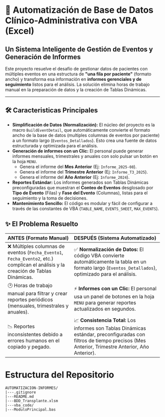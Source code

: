 # 🚀 Automatización de Base de Datos Clínico-Administrativa con VBA (Excel)

## Un Sistema Inteligente de Gestión de Eventos y Generación de Informes

Este proyecto resuelve el desafío de gestionar datos de pacientes con múltiples eventos en una estructura de **"una fila por paciente"** (formato ancho) y transforma esa información en **informes gerenciales y de seguimiento** listos para el análisis. La solución elimina horas de trabajo manual en la preparación de datos y la creación de Tablas Dinámicas. 

---

## 🛠️ Caracteristicas Principales
* **Simplificación de Datos (Normalización):** El núcleo del proyecto es la macro `BuildEventDetail`, que automáticamente convierte el formato ancho de la base de datos (multiples columnas de eventos por paciente) a un formato largo (`Eventos_Detallados`). Esto crea una fuente de datos estructurada y optimizada para el análisis.
* **Generación de informes con un Clic:** El personal puede generar informes mensuales, trimestrales y anuales con solo pulsar un botón en la hoja `MENU`.
    * Genera el informe del **Mes Anterior** (Ej: `Informe_2025-08`).
    * Genera el informe del **Trimestre Anterior** (Ej: `Informe_T3_2025`).
    * Genera el informe del **Año Anterior** (Ej: `Informe_2024`).
* **Reportes Estándar:** Los informes generados son Tablas Dinámicas preconfiguradas que muestran el **Conteo de Eventos** desglosado por **Tipo de Evento** (Filas) y **Fase del Evento** (Columnas), listas para el seguimiento y la toma de decisiones.
* **Mantenimiento Sencillo:** El código es modular y fácil de configurar a través de las constantes de VBA (`TABLE_NAME`, `EVENTS_SHEET`, `MAX_EVENTS`).

## ✨ El Problema Resuelto

| ANTES (Formato Manual) | DESPUÉS (Sistema Automatizado) |
| :--- | :--- |
| ❌ Múltiples columnas de eventos (`Fecha_Evento1`, `Fecha_Evento2`, etc.) complican el análisis y la creación de Tablas Dinámicas. | ✅ **Normalización de Datos:** El código VBA convierte automáticamente la tabla en un formato largo (`Eventos_Detallados`), optimizado para el análisis. |
| 🕑 Horas de trabajo manual para filtrar y crear reportes periódicos (mensuales, trimestrales y anuales). | ⚡ **Informes con un Clic:** El personal usa un panel de botones en la hoja `MENU` para generar reportes actualizados en segundos. |
| 📉 Reportes inconsistentes debido a errores humanos en el copiado y pegado. | 📈 **Consistencia Total:** Los informes son Tablas Dinámicas estándar, preconfiguradas con filtros de tiempo precisos (Mes Anterior, Trimestre Anterior, Año Anterior). |
# Estructura del Repositorio
```
AUTOMATIZACION-INFORMES/
|---.gitignore
|---README.md
|---BDD_Transplante.xlsm
|---vba_code/
|---ModuloPrincipal.bas
```